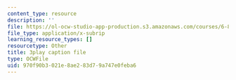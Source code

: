 ```yaml
---
content_type: resource
description: ''
file: https://ol-ocw-studio-app-production.s3.amazonaws.com/courses/6-832-underactuated-robotics-spring-2009/970f90b3021e8ae283d79a747e0feba6_Gho0bmTsnA4.srt
file_type: application/x-subrip
learning_resource_types: []
resourcetype: Other
title: 3play caption file
type: OCWFile
uid: 970f90b3-021e-8ae2-83d7-9a747e0feba6
---
```

